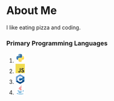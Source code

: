 # About Me

I like eating pizza and coding.

### Primary Programming Languages

1. <img src="https://raw.githubusercontent.com/devicons/devicon/master/icons/python/python-original.svg" alt="python" height="25">
2. <img src="https://raw.githubusercontent.com/devicons/devicon/master/icons/javascript/javascript-original.svg" alt="javascript" height="25">
3. <img src="https://raw.githubusercontent.com/devicons/devicon/master/icons/cplusplus/cplusplus-original.svg" alt="c++" height="25">
4. <img src="https://raw.githubusercontent.com/devicons/devicon/master/icons/java/java-original.svg" alt="java" height="25">
